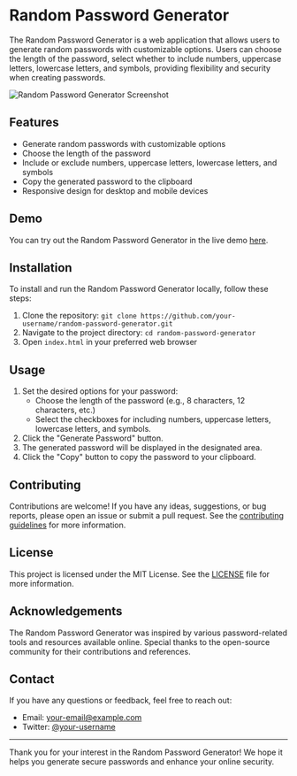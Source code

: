 
# Random Password Generator



The Random Password Generator is a web application that allows users to generate random passwords with customizable options. Users can choose the length of the password, select whether to include numbers, uppercase letters, lowercase letters, and symbols, providing flexibility and security when creating passwords.

![Random Password Generator Screenshot](screenshot.png)

## Features

- Generate random passwords with customizable options
- Choose the length of the password
- Include or exclude numbers, uppercase letters, lowercase letters, and symbols
- Copy the generated password to the clipboard
- Responsive design for desktop and mobile devices

## Demo

You can try out the Random Password Generator in the live demo [here](https://your-demo-url.com).

## Installation

To install and run the Random Password Generator locally, follow these steps:

1. Clone the repository: `git clone https://github.com/your-username/random-password-generator.git`
2. Navigate to the project directory: `cd random-password-generator`
3. Open `index.html` in your preferred web browser

## Usage

1. Set the desired options for your password:
   - Choose the length of the password (e.g., 8 characters, 12 characters, etc.)
   - Select the checkboxes for including numbers, uppercase letters, lowercase letters, and symbols.
2. Click the "Generate Password" button.
3. The generated password will be displayed in the designated area.
4. Click the "Copy" button to copy the password to your clipboard.

## Contributing

Contributions are welcome! If you have any ideas, suggestions, or bug reports, please open an issue or submit a pull request. See the [contributing guidelines](CONTRIBUTING.md) for more information.

## License

This project is licensed under the MIT License. See the [LICENSE](LICENSE) file for more information.

## Acknowledgements

The Random Password Generator was inspired by various password-related tools and resources available online. Special thanks to the open-source community for their contributions and references.

## Contact

If you have any questions or feedback, feel free to reach out:

- Email: your-email@example.com
- Twitter: [@your-username](https://twitter.com/your-username)

---

Thank you for your interest in the Random Password Generator! We hope it helps you generate secure passwords and enhance your online security.
